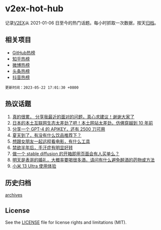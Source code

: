 # v2ex-hot-hub

 记录[V2EX](https://www.v2ex.com/)从 2021-01-06 日至今的热门话题。每小时抓取一次数据，按天[归档](archives)。
 
 ## 相关项目

- [GitHub热榜](https://github.com/it985/github-hot-hub)
- [知乎热榜](https://github.com/it985/zhihu-hot-hub)
- [微博热榜](https://github.com/it985/weibo-hot-hub)
- [头条热榜](https://github.com/it985/toutiao-hot-hub)
- [抖音热榜](https://github.com/it985/douyin-hot-hub)


 `更新时间：2023-05-22 17:01:30 +0800`

## 热议话题

1. [真的很累， 分享我最近的面对的问题，真心求建议！谢谢大家了](https://www.v2ex.com/t/941726)
1. [日本的本土互联网生态太差劲了吧！本土网站太差劲，仿佛穿越到 10 年前](https://www.v2ex.com/t/941787)
1. [分享一个 GPT-4 的 APIKEY，还有 2500 刀可用](https://www.v2ex.com/t/941797)
1. [夏天到了，有没有什么饮品推荐下？](https://www.v2ex.com/t/941827)
1. [想跟女朋友一起远程看电影，有什么工具](https://www.v2ex.com/t/941840)
1. [禁欲半年后，手汗症有明显好转](https://www.v2ex.com/t/941894)
1. [做一个 stable diffusion 的开箱即用页面会有人买单么？](https://www.v2ex.com/t/941872)
1. [明天是表哥的婚礼，大概率要喝很多酒，请问有什么避免醉酒的药物或方法](https://www.v2ex.com/t/941920)
1. [小米 13 Ultra 使用体验](https://www.v2ex.com/t/941851)

## 历史归档

[archives](archives)

## License

See the [LICENSE](LICENSE) file for license rights and limitations (MIT).
